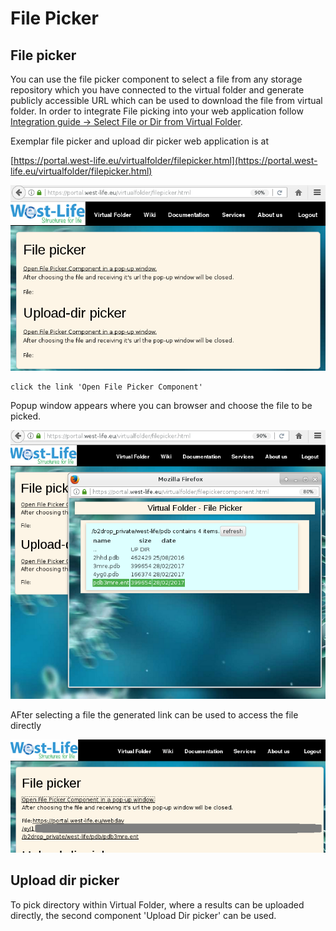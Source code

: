 # File Picker

## File picker

You can use the file picker component to select a file from any storage repository which you have connected to the virtual folder and generate publicly accessible URL which can be used to download the file from virtual folder. In order to integrate File picking into your web application follow [Integration guide -&gt; Select File or Dir from Virtual Folder](../integration-guide/select-file-or-dir-from-virtual-folder.md).

Exemplar file picker and upload dir picker web application is at

[https://portal.west-life.eu/virtualfolder/filepicker.html](https://portal.west-life.eu/virtualfolder/filepicker.html)

![](../../.gitbook/assets/filepicker.PNG)

```text
click the link 'Open File Picker Component'
```

Popup window appears where you can browser and choose the file to be picked.

![](../../.gitbook/assets/filepicker2.PNG)

AFter selecting a file the generated link can be used to access the file directly

![](../../.gitbook/assets/filepickerchosenfile.PNG)

## Upload dir picker

To pick directory within Virtual Folder, where a results can be uploaded directly, the second component 'Upload Dir picker' can be used.

